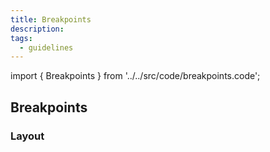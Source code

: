 ```yaml
---
title: Breakpoints
description:
tags:
  - guidelines
---
```


<!-- CODE IMPORTS -->
<!-- prettier-ignore -->
import { Breakpoints } from '../../src/code/breakpoints.code';

<!-- END CODE IMPORTS -->

<DocHeader props={props}/>

## Breakpoints

### Layout

<Breakpoints/>

